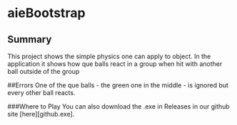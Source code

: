 # aieBootstrap

## Summary
This project shows the simple physics one can apply to object. In the application it shows how que balls react in a group when hit with another ball outside of the group

##Errors
One of the que balls - the green one in the middle - is ignored but every other ball reacts.

###Where to Play
You can also download the .exe in Releases in our github site [here][github.exe].

